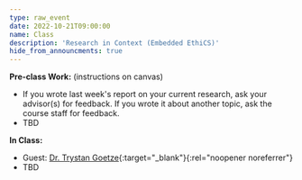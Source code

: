 ```yaml
---
type: raw_event
date: 2022-10-21T09:00:00
name: Class
description: 'Research in Context (Embedded EthiCS)'
hide_from_announcments: true
---
```


**Pre-class Work:** (instructions on canvas)
* If you wrote last week's report on your current research, ask your advisor(s) for feedback. If you wrote it about another topic, ask the course staff for feedback.
* TBD

**In Class:**
* Guest: [Dr. Trystan Goetze](https://www.trystangoetze.ca/){:target="_blank"}{:rel="noopener noreferrer"}
* TBD
